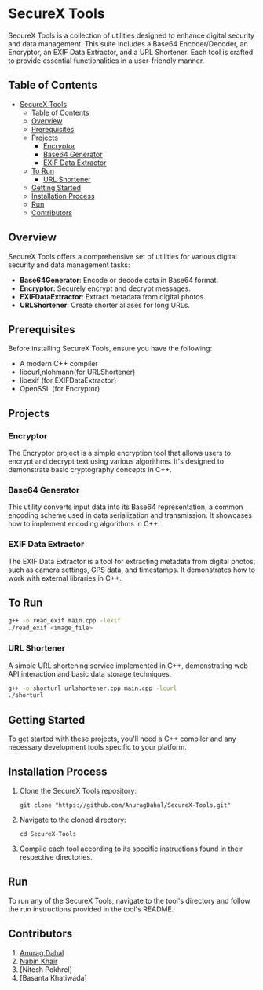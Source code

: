 # SecureX Tools

SecureX Tools is a collection of utilities designed to enhance digital security and data management. This suite includes a Base64 Encoder/Decoder, an Encryptor, an EXIF Data Extractor, and a URL Shortener. Each tool is crafted to provide essential functionalities in a user-friendly manner.

## Table of Contents

- [SecureX Tools](#securex-tools)
  - [Table of Contents](#table-of-contents)
  - [Overview](#overview)
  - [Prerequisites](#prerequisites)
  - [Projects](#projects)
    - [Encryptor](#encryptor)
    - [Base64 Generator](#base64-generator)
    - [EXIF Data Extractor](#exif-data-extractor)
  - [To Run](#to-run)
    - [URL Shortener](#url-shortener)
  - [Getting Started](#getting-started)
  - [Installation Process](#installation-process)
  - [Run](#run)
  - [Contributors](#contributors)

## Overview

SecureX Tools offers a comprehensive set of utilities for various digital security and data management tasks:

- **Base64Generator**: Encode or decode data in Base64 format.
- **Encryptor**: Securely encrypt and decrypt messages.
- **EXIFDataExtractor**: Extract metadata from digital photos.
- **URLShortener**: Create shorter aliases for long URLs.

## Prerequisites

Before installing SecureX Tools, ensure you have the following:

- A modern C++ compiler 
- libcurl,nlohmann(for URLShortener)
- libexif (for EXIFDataExtractor)
- OpenSSL (for Encryptor)

## Projects

### Encryptor

The Encryptor project is a simple encryption tool that allows users to encrypt and decrypt text using various algorithms. It's designed to demonstrate basic cryptography concepts in C++.

### Base64 Generator

This utility converts input data into its Base64 representation, a common encoding scheme used in data serialization and transmission. It showcases how to implement encoding algorithms in C++.


### EXIF Data Extractor

The EXIF Data Extractor is a tool for extracting metadata from digital photos, such as camera settings, GPS data, and timestamps. It demonstrates how to work with external libraries in C++.

## To Run
```bash
g++ -o read_exif main.cpp -lexif
./read_exif <image_file>
```

### URL Shortener

A simple URL shortening service implemented in C++, demonstrating web API interaction and basic data storage techniques.

```bash
g++ -o shorturl urlshortener.cpp main.cpp -lcurl
./shorturl
``` 

## Getting Started

To get started with these projects, you'll need a C++ compiler and any necessary development tools specific to your platform.

## Installation Process

1. Clone the SecureX Tools repository:
   ```
   git clone "https://github.com/AnuragDahal/SecureX-Tools.git"
    ``` 
2. Navigate to the cloned directory:
    ```
    cd SecureX-Tools
    ```
3. Compile each tool according to its specific instructions found in their respective directories.

## Run 

To run any of the SecureX Tools, navigate to the tool's directory and follow the run instructions provided in the tool's README.

## Contributors

1. [Anurag Dahal](https://github.com/AnuragDahal)
2. [Nabin Khair](https://github.com/nabinkhair42)
3. [Nitesh Pokhrel]
4. [Basanta Khatiwada]  
